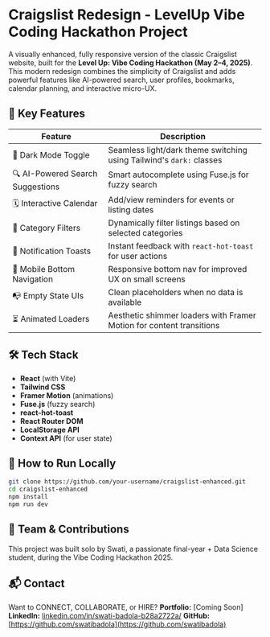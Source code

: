 # Craigslist Redesign - LevelUp Vibe Coding Hackathon Project

A visually enhanced, fully responsive version of the classic Craigslist website, built for the **Level Up: Vibe Coding Hackathon (May 2–4, 2025)**. This modern redesign combines the simplicity of Craigslist and adds powerful features like AI-powered search, user profiles, bookmarks, calendar planning, and interactive micro-UX.

## 🌟 Key Features

| Feature                          | Description                                                                 |
|----------------------------------|-----------------------------------------------------------------------------|
| 🌙 Dark Mode Toggle              | Seamless light/dark theme switching using Tailwind's `dark:` classes       |
| 🔍 AI-Powered Search Suggestions | Smart autocomplete using Fuse.js for fuzzy search                          |
| 🗓️ Interactive Calendar          | Add/view reminders for events or listing dates                             |
| 🧩 Category Filters              | Dynamically filter listings based on selected categories                   |
| 🔔 Notification Toasts           | Instant feedback with `react-hot-toast` for user actions                   |
| 📱 Mobile Bottom Navigation      | Responsive bottom nav for improved UX on small screens                     |
| 📭 Empty State UIs               | Clean placeholders when no data is available                               |
| ⏳ Animated Loaders              | Aesthetic shimmer loaders with Framer Motion for content transitions       |


## 🛠️ Tech Stack

- **React** (with Vite)
- **Tailwind CSS**
- **Framer Motion** (animations)
- **Fuse.js** (fuzzy search)
- **react-hot-toast**
- **React Router DOM**
- **LocalStorage API**
- **Context API** (for user state)


## 🧠 How to Run Locally
```bash
git clone https://github.com/your-username/craigslist-enhanced.git
cd craigslist-enhanced
npm install
npm run dev
```

## 🤝 Team & Contributions
This project was built solo by Swati, a passionate final-year + Data Science student, during the Vibe Coding Hackathon 2025.

## 📬 Contact
Want to CONNECT, COLLABORATE, or HIRE?
**Portfolio:** [Coming Soon]
**LinkedIn:** [linkedin.com/in/swati-badola-b28a2722a/](https://x.com/SwatiBadola3)
**GitHub:** [https://github.com/swatibadola](https://github.com/swatibadola)
